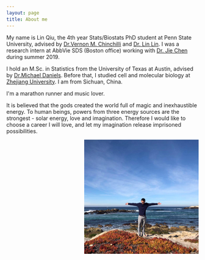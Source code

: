 ```yaml
---
layout: page
title: About me
---
```


My name is Lin Qiu, the 4th year Stats/Biostats PhD student at Penn State University, advised by [Dr.Vernon M. Chinchilli](https://en.wikipedia.org/wiki/Vernon_Chinchilli) and [Dr. Lin Lin](http://www.personal.psu.edu/lul37/). I was a research intern at AbbVie SDS (Boston office) working with [Dr. Jie Chen](https://www.linkedin.com/in/jie-cheng-97165119/) during summer 2019. 

I hold an M.Sc. in Statistics from the University of Texas at Austin, advised by 
[Dr.Michael Daniels](http://users.stat.ufl.edu/~daniels/). Before that, I studied cell and molecular biology at [Zhejiang University](https://en.wikipedia.org/wiki/Zhejiang_University). I am from Sichuan, China.

I'm a marathon runner and music lover. 

It is believed that the gods created the world full of magic and inexhaustible energy. To human beings, powers from
three energy sources are the strongest - solar energy, love and imagination. Therefore I would like to choose
a career I will love, and let my imagination release imprisoned possibilities.

<img align="right" src="/assets/img/ca.jpg" alt="" width="300">



